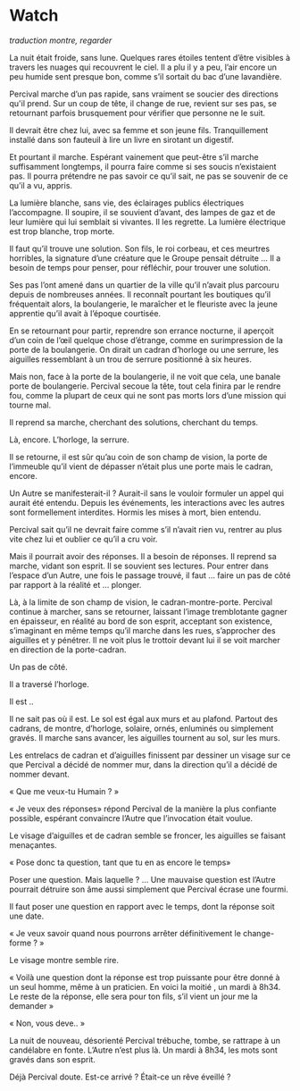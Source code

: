 # Watch

*traduction montre, regarder*

La nuit était froide, sans lune. Quelques rares étoiles tentent d’être visibles à travers les nuages qui recouvrent le ciel. Il a plu il y a peu, l’air encore un peu humide sent presque bon, comme s’il sortait du bac d’une lavandière. 

Percival marche d’un pas rapide, sans vraiment se soucier des directions qu'il prend. Sur un coup de tête, il change de rue, revient sur ses pas, se retournant parfois brusquement pour vérifier que personne ne le suit. 

Il devrait être chez lui, avec sa femme et son jeune fils. Tranquillement installé dans son fauteuil à lire un livre en sirotant un digestif. 

Et pourtant il marche. Espérant vainement que peut-être s’il marche suffisamment longtemps, il pourra faire comme si ses soucis n’existaient pas. Il pourra prétendre ne pas savoir ce qu’il sait, ne pas se souvenir de ce qu’il a vu, appris. 

La lumière blanche, sans vie, des éclairages publics électriques l’accompagne. Il soupire, il se souvient d’avant, des lampes de gaz et de leur lumière qui lui semblait si vivantes. Il les regrette. La lumière électrique est trop blanche, trop morte.


Il faut qu’il trouve une solution. Son fils, le roi corbeau, et ces meurtres horribles, la signature d’une créature que le Groupe pensait détruite … Il a besoin de temps pour penser, pour réfléchir, pour trouver une solution.


Ses pas l’ont amené dans un quartier de la ville qu’il n’avait plus parcouru depuis de nombreuses années. Il reconnaît pourtant les boutiques qu’il fréquentait alors, la boulangerie, le maraîcher et le fleuriste avec la jeune apprentie qu’il avait à l’époque courtisée. 

En se retournant pour partir, reprendre son errance nocturne, il aperçoit d’un coin de l’œil quelque chose d’étrange, comme en surimpression de la porte de la boulangerie. On dirait un cadran d’horloge ou une serrure, les aiguilles ressemblant à un trou de serrure positionné à six heures.

Mais non, face à la porte de la boulangerie, il ne voit que cela, une banale porte de boulangerie. Percival secoue la tête, tout cela finira par le rendre fou, comme la plupart de ceux qui ne sont pas morts lors d’une mission qui tourne mal. 

Il reprend sa marche, cherchant des solutions, cherchant du temps. 

Là, encore. L’horloge, la serrure. 

Il se retourne, il est sûr qu’au coin de son champ de vision, la porte de l’immeuble qu’il vient de dépasser n’était plus une porte mais le cadran, encore. 

Un Autre se manifesterait-il ? Aurait-il sans le vouloir formuler un appel qui aurait été entendu. Depuis les événements, les interactions avec les autres sont formellement interdites. Hormis les mises à mort, bien entendu. 

Percival sait qu’il ne devrait faire comme s’il n’avait rien vu, rentrer au plus vite chez lui et oublier ce qu’il a cru voir. 

Mais il pourrait avoir des réponses. Il a besoin de réponses. Il reprend sa marche, vidant son esprit. Il se souvient ses lectures. Pour entrer  dans l’espace d’un Autre, une fois le passage trouvé, il faut … faire un pas de côté par rapport à la réalité et … plonger. 

Là, à la limite de son champ de vision, le cadran-montre-porte. Percival continue à marcher, sans se retourner, laissant l’image tremblotante gagner en épaisseur, en réalité au bord de son esprit, acceptant son existence, s’imaginant en même temps qu’il marche dans les rues, s’approcher des aiguilles et y pénétrer.  Il ne voit plus le trottoir devant lui il se voit marcher en direction de la porte-cadran.

Un pas de côté. 


Il a traversé l’horloge. 


Il est .. 

Il ne sait pas où il est. Le sol est égal aux murs et au plafond. Partout des cadrans, de montre, d’horloge, solaire, ornés, enluminés ou simplement gravés. Il marche sans avancer, les aiguilles tournent au sol, sur les murs. 


Les entrelacs de cadran et d’aiguilles finissent par dessiner un visage sur ce que Percival a décidé de nommer mur, dans la direction qu’il a décidé de nommer devant. 


« Que me veux-tu Humain ? »

« Je veux des réponses» répond Percival de la manière la plus confiante possible, espérant convaincre l’Autre que l’invocation était voulue. 

Le visage d’aiguilles et de cadran semble se froncer, les aiguilles se faisant menaçantes. 

« Pose donc ta question, tant que tu en as encore le temps»

Poser une question. Mais laquelle ? … Une mauvaise question est l’Autre pourrait détruire son âme aussi simplement que Percival écrase une fourmi. 

Il faut poser une question en rapport avec le temps, dont la réponse soit une date. 

« Je veux savoir quand nous pourrons arrêter définitivement le change-forme ? »

Le visage montre semble rire. 

« Voilà une question dont la réponse est trop puissante pour être donné à un seul homme, même à un praticien. En voici la moitié , un mardi à 8h34. Le reste de la réponse, elle sera pour ton fils, s’il vient un jour me la demander »

« Non, vous deve.. »

La nuit de nouveau, désorienté Percival trébuche, tombe, se rattrape à un candélabre en fonte. L’Autre n’est plus là. Un mardi à 8h34, les mots sont gravés dans son esprit. 

Déjà Percival doute. Est-ce arrivé ? Était-ce un rêve éveillé ? 
